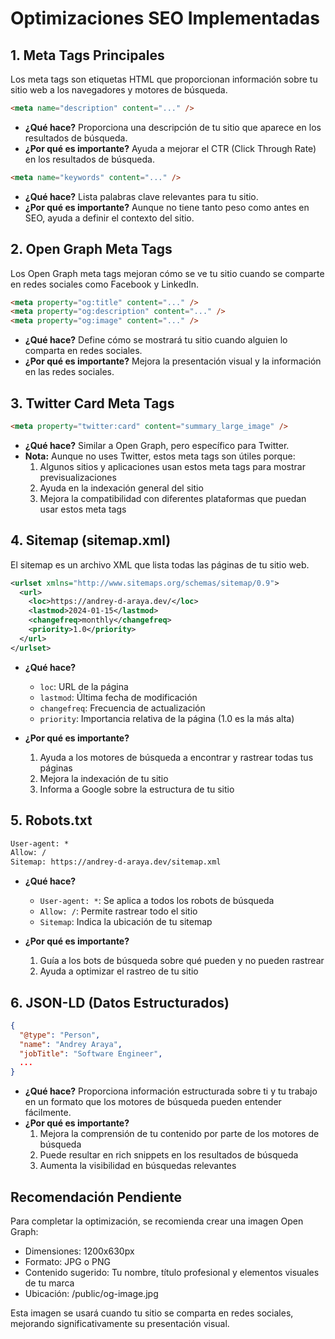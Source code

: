 # Optimizaciones SEO Implementadas

## 1. Meta Tags Principales

Los meta tags son etiquetas HTML que proporcionan información sobre tu sitio web a los navegadores y motores de búsqueda.

```html
<meta name="description" content="..." />
```

- **¿Qué hace?** Proporciona una descripción de tu sitio que aparece en los resultados de búsqueda.
- **¿Por qué es importante?** Ayuda a mejorar el CTR (Click Through Rate) en los resultados de búsqueda.

```html
<meta name="keywords" content="..." />
```

- **¿Qué hace?** Lista palabras clave relevantes para tu sitio.
- **¿Por qué es importante?** Aunque no tiene tanto peso como antes en SEO, ayuda a definir el contexto del sitio.

## 2. Open Graph Meta Tags

Los Open Graph meta tags mejoran cómo se ve tu sitio cuando se comparte en redes sociales como Facebook y LinkedIn.

```html
<meta property="og:title" content="..." />
<meta property="og:description" content="..." />
<meta property="og:image" content="..." />
```

- **¿Qué hace?** Define cómo se mostrará tu sitio cuando alguien lo comparta en redes sociales.
- **¿Por qué es importante?** Mejora la presentación visual y la información en las redes sociales.

## 3. Twitter Card Meta Tags

```html
<meta property="twitter:card" content="summary_large_image" />
```

- **¿Qué hace?** Similar a Open Graph, pero específico para Twitter.
- **Nota:** Aunque no uses Twitter, estos meta tags son útiles porque:
  1. Algunos sitios y aplicaciones usan estos meta tags para mostrar previsualizaciones
  2. Ayuda en la indexación general del sitio
  3. Mejora la compatibilidad con diferentes plataformas que puedan usar estos meta tags

## 4. Sitemap (sitemap.xml)

El sitemap es un archivo XML que lista todas las páginas de tu sitio web.

```xml
<urlset xmlns="http://www.sitemaps.org/schemas/sitemap/0.9">
  <url>
    <loc>https://andrey-d-araya.dev/</loc>
    <lastmod>2024-01-15</lastmod>
    <changefreq>monthly</changefreq>
    <priority>1.0</priority>
  </url>
</urlset>
```

- **¿Qué hace?**

  - `loc`: URL de la página
  - `lastmod`: Última fecha de modificación
  - `changefreq`: Frecuencia de actualización
  - `priority`: Importancia relativa de la página (1.0 es la más alta)

- **¿Por qué es importante?**
  1. Ayuda a los motores de búsqueda a encontrar y rastrear todas tus páginas
  2. Mejora la indexación de tu sitio
  3. Informa a Google sobre la estructura de tu sitio

## 5. Robots.txt

```txt
User-agent: *
Allow: /
Sitemap: https://andrey-d-araya.dev/sitemap.xml
```

- **¿Qué hace?**

  - `User-agent: *`: Se aplica a todos los robots de búsqueda
  - `Allow: /`: Permite rastrear todo el sitio
  - `Sitemap`: Indica la ubicación de tu sitemap

- **¿Por qué es importante?**
  1. Guía a los bots de búsqueda sobre qué pueden y no pueden rastrear
  2. Ayuda a optimizar el rastreo de tu sitio

## 6. JSON-LD (Datos Estructurados)

```json
{
  "@type": "Person",
  "name": "Andrey Araya",
  "jobTitle": "Software Engineer",
  ...
}
```

- **¿Qué hace?** Proporciona información estructurada sobre ti y tu trabajo en un formato que los motores de búsqueda pueden entender fácilmente.
- **¿Por qué es importante?**
  1. Mejora la comprensión de tu contenido por parte de los motores de búsqueda
  2. Puede resultar en rich snippets en los resultados de búsqueda
  3. Aumenta la visibilidad en búsquedas relevantes

## Recomendación Pendiente

Para completar la optimización, se recomienda crear una imagen Open Graph:

- Dimensiones: 1200x630px
- Formato: JPG o PNG
- Contenido sugerido: Tu nombre, título profesional y elementos visuales de tu marca
- Ubicación: /public/og-image.jpg

Esta imagen se usará cuando tu sitio se comparta en redes sociales, mejorando significativamente su presentación visual.
